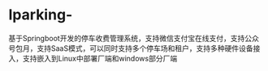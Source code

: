 # Iparking-
基于Springboot开发的停车收费管理系统，支持微信支付宝在线支付，支持公众号包月，支持SaaS模式，可以同时支持多个停车场和租户，支持多种硬件设备接入，支持嵌入到Linux中部署厂端和windows部分厂端
